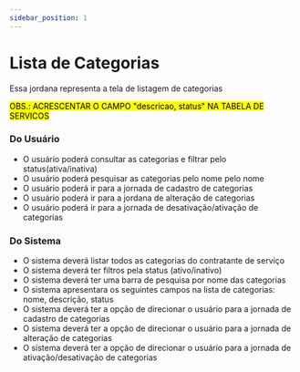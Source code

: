 ```yaml
---
sidebar_position: 1
---
```


# Lista de Categorias

Essa jordana representa a tela de listagem de categorias

<mark>OBS.: ACRESCENTAR O CAMPO "descricao, status" NA TABELA DE SERVICOS</mark>

### Do Usuário

- O usuário poderá consultar as categorias e filtrar pelo status(ativa/inativa)
- O usuário poderá pesquisar as categorias pelo nome pelo nome
- O usuário poderá ir para a jornada de cadastro de categorias
- O usuário poderá ir para a jordana de alteração de categorias
- O usuário poderá ir para a jornada de desativação/ativação de categorias


### Do Sistema
- O sistema deverá listar todos as categorias do contratante de serviço
- O sistema deverá ter filtros pela status (ativo/inativo)
- O sistema deverá ter uma barra de pesquisa por nome das categorias
- O sistema apresentara os seguintes campos na lista de categorias: nome, descrição, status
- O sistema deverá ter a opção de direcionar o usuário para a jornada de cadastro de categorias
- O sistema deverá ter a opção de direcionar o usuário para a jornada de alteração de categorias
- O sistema deverá ter a opção de direcionar o usuário para a jornada de ativação/desativação de categorias
